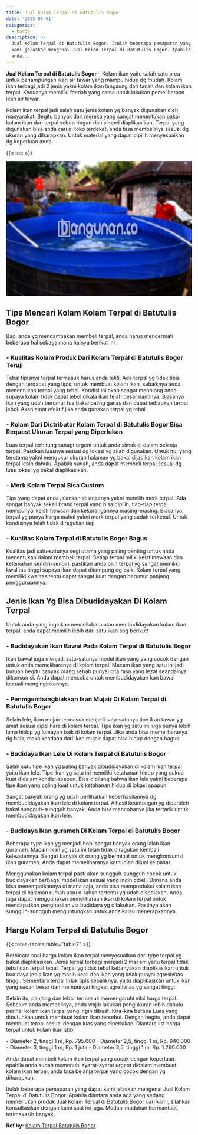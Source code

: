 ```yaml
---
title: Jual Kolam Terpal di Batutulis Bogor
date: '2025-05-01'
categories:
  - harga
description: >-
  Jual Kolam Terpal di Batutulis Bogor. Itulah beberapa pemaparan yang dapat
  kami jelaskan mengenai Jual Kolam Terpal di Batutulis Bogor. Apabila diantara
  anda...
---
```


**Jual Kolam Terpal di Batutulis Bogor** – Kolam ikan yaitu salah satu area untuk penampungan ikan air tawar yang mampu hidup dg mudah. Kolam ikan terbagi jadi 2 jenis yakni kolam ikan langsung dari tanah dan kolam ikan terpal. Keduanya memiliki faedah yang sama untuk lakukan pemeliharaan ikan air tawar.

Kolam ikan terpal jadi salah satu jenis kolam yg banyak digunakan oleh masyarakat. Begitu banyak dari mereka yang sangat menentukan pakai kolam ikan dari terpal sebab ringan dan simpel diaplikasikan. Terpal yang digunakan bisa anda cari di toko terdekat, anda bisa membelinya sesuai dg ukuran yang diharapkan. Untuk material yang dapat dipilih menyesuaikan dg keperluan anda.

{{< toc >}}

![Jual Kolam Terpal di Batutulis Bogor](/images/jual-kolam-terpal-38.png)

## Tips Mencari Kolam Kolam Terpal di Batutulis Bogor

Bagi anda yg mendambakan membeli terpal, anda harus mencermati beberapa hal sebagaimana halnya berikut ini :

### \- Kualitas Kolam Produk Dari Kolam Terpal di Batutulis Bogor Teruji

Tebal tipisnya terpal termasuk harus anda teliti. Ada terpal yg tidak tipis dengan terdapat yang tipis. untuk membuat kolam ikan, sebaiknya anda menentukan terpal yang tebal. Kondisi ini akan sangat menolong anda supaya kolam tidak cepat jebol dikala ikan telah besar nantinya. Biasanya ikan yang udah berumur tua bakal paling ganas dan dapat sebabkan terpal jebol. Akan amat efektif jika anda gunakan terpal yg tebal.

### \- Kolam Dari Distributor Kolam Terpal di Batutulis Bogor Bisa Request Ukuran Terpal yang Diperlukan

Luas terpal terhitung sanagt urgent untuk anda simak di dalam belanja terpal. Pastikan luasnya sesuai dg lokasi yg akan digunakan. Untuk itu, yang terutama yakni mengukur ukuran halaman yg bakal dijadikan kolam ikan terpal lebih dahulu. Apabila sudah, anda dapat membeli terpal sesuai dg luas lokasi yg bakal diaplikasikan.

### \- Merk Kolam Terpal Bisa Custom

Tips yang dapat anda jalankan selanjutnya yakni memilih merk terpal. Ada sangat banyak sekali brand terpal yang bisa dipilih, tiap-tiap terpal mempunyai keistimewaan dan kekurangannya masing-masing. Biasanya, terpal yg punya harga mahal yakni merk terpal yang sudah terkenal. Untuk kondisinya telah tidak diragukan lagi.

### \- Kualitas Kolam Terpal di Batutulis Bogor Bagus

Kualitas jadi satu-satunya segi utama yang paling penting untuk anda menentukan dalam membeli terpal. Setiap terpal miliki keistimewaan dan kelemahan sendiri-sendiri, pastikan anda pilih terpal yg sangat memiliki kwalitas tinggi supaya ikan dapat ditampung dg baik. Kolam terpal yang memiliki kwalitas tentu dapat sangat kuat dengan berumur panjang penggunaannya.

## Jenis Ikan Yg Bisa Dibudidayakan Di Kolam Terpal

Untuk anda yang inginkan memeliahara atau membudidayakan kolam ikan terpal, anda dapat memilih lebih dari satu ikan sbg berikut!

### \- Budidayakan Ikan Bawal Pada Kolam Terpal di Batutulis Bogor

Ikan bawal juga menjadi satu-satunya model ikan yang yang cocok dengan untuk anda memeliharanya di kolam terpal. Macam ikan yang satu ini jadi buruan begitu banyak orang sebab punyai cita rasa yang lezat seandainya dikonsumsi. Anda dapat mencoba untuk membudidayakan kan bawal kecuali menginginkannya.

### \- Penmgembangbiakkan Ikan Mujair Di Kolam Terpal di Batutulis Bogor

Selain lele, ikan mujair termasuk menjadi satu-satunya tipe ikan tawar yg amat sesuai dipelihara di kolam terpal. Tipe ikan yg satu ini juga punya lebih lama hidup yg lumayan baik di kolam terpal. Jika anda bisa memeliharanya dg baik, maka keadaan dari ikan mujair dapat bisa hidup dengan bagus.

### \- Budidaya Ikan Lele Di Kolam Terpal di Batutulis Bogor

Salah satu tipe ikan yg paling banyak dibudidayakan di kolam ikan terpal yaitu ikan lele. Tipe ikan yg satu ini memiliki ketahanan hidup yang cukup kuat didalam kondisi apapun. Bisa dibilang bahwa ikan lele yakni beberapa tipe ikan yang paling kuat untuk ketahanan hidup di lokasi apapun.

Sangat banyak orang yg udah perlihatkan keberhasilannya dg membudidayakan ikan lele di kolam terpal. Alhasil keuntungan yg diperoleh bakal sungguh-sungguh banyak. Anda bisa mencobanya jika tertarik untuk membudidayakan ikan lele.

### \- Budidaya Ikan gurameh Di Kolam Terpal di Batutulis Bogor

Beberapa type ikan yg menjadi hobi sangat banyak orang ialah ikan gurameh. Macam ikan yg satu ini telah tidak diragukan kembali kelezatannya. Sangat banyak dr orang yg berminat untuk mengkonsumsi ikan gurameh. Anda dapat memeliharanya kemudian dijual ke pasar.

Menggunakan kolam terpal pasti akan sungguh-sungguh cocok untuk budidayakan berbagai model ikan sesuai yang ingin dibeli. Dimana anda bisa menempatkannya di mana saja, anda bisa memproduksi kolam ikan terpal di halaman rumah atau di lahan tertentu yg udah disediakan. Anda juga dapat menggunakan pemeliharaan ikan di kolam terpal untuk mendapatkan penghasilan via budidaya yg dilakukan. Pastinya akan sungguh-sungguh menguntungkan untuk anda kalau menerapkannya.

## Harga Kolam Terpal di Batutulis Bogor

{{< table-tables table="table2" >}}

Berbicara soal harga kolam ikan terpal menyesuaikan dari type terpal yg bakal diaplikasikan. Jenis terpal terbagi menjadi 2 macam yaitu terpal tidak tebal dan terpal tebal. Terpal yg tidak tebal kebanyakan diaplikasikan untuk budidaya jenis ikan yg masih kecil dan ikan yang tidak punyai agresivitas tinggi. Sementara terpal tidak tipis sebaliknya, yaitu diaplikasikan untuk ikan yang sudah besar dan mempunyai tingkat agretivitas yg sangat tinggi.

Selain itu, panjang dan lebar termasuk memengaruhi nilai harga terpal. Sebelum anda membelinya, anda wajib lakukan pengukuran lebih dahulu perihal kolam ikan terpal yang ingin dibuat. Kira-kira berapa Luas yang dibutuhkan untuk membuat kolam ikan tersebut. Dengan begitu, anda dapat membuat terpal sesuai dengan luas yang diperlukan. Diantara list harga terpal untuk kolam ikan sbb:

\- Diameter 2, tinggi 1 m, Rp. 795.000 - Diameter 2,5, tinggi 1 m, Rp. 940.000 - Diameter 3, tinggi 1 m, Rp. 1 juta - Diameter 3,5, tinggi 1 m, Rp. 1.260.000

Anda dapat membeli kolam ikan terpal yang cocok dengan keperluan. apabila anda sudah memenuhi syarat-syarat urgent didalam membuat kolam ikan terpal, anda bisa belanja terpal yang cocok dengan yg diharapkan.

Itulah beberapa pemaparan yang dapat kami jelaskan mengenai Jual Kolam Terpal di Batutulis Bogor. Apabila diantara anda ada yang sedang memerlukan produk Jual Kolam Terpal di Batutulis Bogor dari kami, silahkan konsultasikan dengan kami saat ini juga. Mudah-mudahan bermanfaat, terimakasih banyak.

**Ref by:** [Kolam Terpal Batutulis Bogor](https://id.wikipedia.org/wiki/Kolam)
